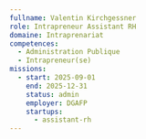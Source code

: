 ```yaml
---
fullname: Valentin Kirchgessner
role: Intrapreneur Assistant RH
domaine: Intraprenariat
competences:
  - Administration Publique
  - Intrapreneur(se)
missions:
  - start: 2025-09-01
    end: 2025-12-31
    status: admin
    employer: DGAFP
    startups:
      - assistant-rh
---
```

